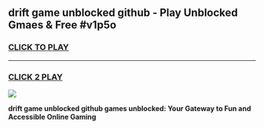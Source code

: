 
## drift game unblocked github - Play Unblocked Gmaes & Free #v1p5o
<h3>
<a href="https://premium.freeplayer.one?title=drift_game_unblocked_github&ref=01M">CLICK TO PLAY</a></h3>
<hr>

<h3>
<a href="https://premium.freeplayer.one?title=drift_game_unblocked_github&ref=01M">CLICK 2 PLAY</a>
  
</h3>

<a href="https://premium.freeplayer.one?title=drift_game_unblocked_github&ref=01M"><img src="https://clearcache.store/games.png"></a>


**drift game unblocked github games unblocked: Your Gateway to Fun and Accessible Online Gaming**
